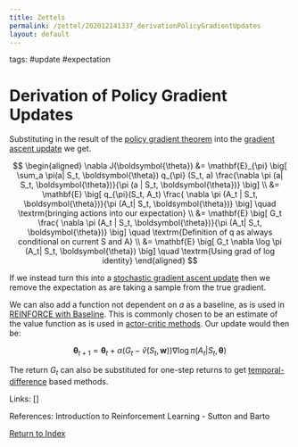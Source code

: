 ```yaml
---
title: Zettels
permalink: /zettel/202012141337_derivationPolicyGradientUpdates
layout: default
---
```

tags: #update #expectation

# Derivation of Policy Gradient Updates

Substituting in the result of the [policy gradient theorem](202012141215_policyGradientTheorem) into 
the [gradient ascent update](202012141139_policyGradientMethods) we get.

$$
\begin{aligned}
\nabla J(\boldsymbol{\theta}) &= \mathbf{E}_{\pi} \big[ \sum_a \pi(a| S_t, \boldsymbol{\theta}) q_{\pi} (S_t, a) \frac{\nabla \pi (a| S_t, \boldsymbol{\theta})}{\pi (a | S_t, \boldsymbol{\theta})} \big] \\
&= \mathbf{E} \big[ q_{\pi}(S_t, A_t) \frac{ \nabla \pi (A_t | S_t, \boldsymbol{\theta})}{\pi (A_t| S_t, \boldsymbol{\theta})} \big] \quad \textrm{bringing actions into our expectation} \\
&= \mathbf{E} \big[ G_t \frac{ \nabla \pi (A_t | S_t, \boldsymbol{\theta})}{\pi (A_t| S_t, \boldsymbol{\theta})} \big] \quad \textrm{Definition of q as always conditional on current S and A} \\
&= \mathbf{E} \big[ G_t \nabla \log \pi (A_t| S_t, \boldsymbol{\theta}) \big] \quad \textrm{Using grad of log identity}
\end{aligned}
$$

If we instead turn this into a [stochastic gradient ascent update](202104051024_stochasticGradientDescent) then we remove 
the expectation as are taking a sample from the true gradient.

We can also add a function not dependent on $a$ as a baseline, as is used in [REINFORCE with Baseline](202012121514_reinforceWithBaseline). 
This is commonly chosen to be an estimate of the value function as is used in [actor-critic methods](202012141327_actorCriticMethods). Our 
update would then be:

$$
\boldsymbol{\theta}_{t+1} = \boldsymbol{\theta}_{t} + \alpha \big( G_t - \hat{v}(S_t, \mathbf{w}) \big) \nabla \log \pi (A_t | S_t, \boldsymbol{\theta})
$$

The return $G_t$ can also be substituted for one-step returns to get [temporal-difference](202011302050_tabularTDZero) based methods.


Links: []

References: Introduction to Reinforcement Learning - Sutton and Barto

[Return to Index](index)